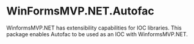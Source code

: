 # WinFormsMVP.NET.Autofac  

WinformsMVP.NET has extensibility capabilities for IOC libraries. This package enables Autofac to be used as an IOC with WinformsMVP.NET.
